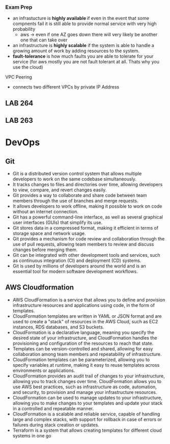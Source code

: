 ### Exam Prep
- an infrastucture is <b> highly available </b> if even in the event that some compnents fail it is still able to provide normal service with very high probability 
    - aws -> even if one AZ goes down there will very likely be another one that can take over
- an infrastructure is <b>highly scalable</b> if the system is able to handle a growing amount of work by adding resources to the system.
- <b>fault-tolerance</b> is how much faults you are able to tolerate for your service (for aws mostly you are not fault tolerant at all. Thats why you use the cloud) 

VPC Peering
- connects two different VPCs by private IP Address

## LAB 264
## LAB 263

# DevOps
## Git
- Git is a distributed version control system that allows multiple developers to work on the same codebase simultaneously.
- It tracks changes to files and directories over time, allowing developers to view, compare, and revert changes easily.
- Git provides a way to collaborate and share code between team members through the use of branches and merge requests.
- It allows developers to work offline, making it possible to work on code without an internet connection.
- Git has a powerful command-line interface, as well as several graphical user interfaces (GUIs) that simplify its use.
- Git stores data in a compressed format, making it efficient in terms of storage space and network usage.
- Git provides a mechanism for code review and collaboration through the use of pull requests, allowing team members to review and discuss changes before merging them.
- Git can be integrated with other development tools and services, such as continuous integration (CI) and deployment (CD) systems.
- Git is used by millions of developers around the world and is an essential tool for modern software development workflows.

## AWS Cloudformation
- AWS CloudFormation is a service that allows you to define and provision infrastructure resources and applications using code, in the form of templates.
- CloudFormation templates are written in YAML or JSON format and are used to create a "stack" of resources in the AWS Cloud, such as EC2 instances, RDS databases, and S3 buckets.
- CloudFormation is a declarative language, meaning you specify the desired state of your infrastructure, and CloudFormation handles the provisioning and configuration of the resources to reach that state.
- Templates can be version-controlled and shared, allowing for easy collaboration among team members and repeatability of infrastructure.
- CloudFormation templates can be parameterized, allowing you to specify variables at runtime, making it easy to reuse templates across environments or applications.
- CloudFormation provides an audit trail of changes to your infrastructure, allowing you to track changes over time.
CloudFormation allows you to use AWS best practices, such as infrastructure as code, automation, and security, to provision and manage your infrastructure resources.
- CloudFormation can be used to manage updates to your infrastructure, allowing you to make changes to your templates and update your stack in a controlled and repeatable manner.
- CloudFormation is a scalable and reliable service, capable of handling large and complex stacks, with support for rollback in case of errors or failures during stack creation or updates.
- Terraform is a system that allows creating templates for different cloud systems in one go